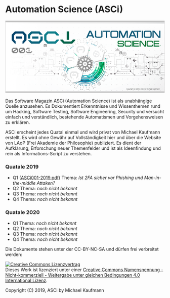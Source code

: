 # Automation Science (ASCi)

<img src="https://raw.githubusercontent.com/McCouman/Automation-Science/master/Screenshot.png" title="Automation Science">

Das Software Magazin ASCi (Automation Science) ist als unabhängige Quelle anzusehen. Es Dokumentiert Erkenntnisse und Wissenthemen rund um Hacking, Software Testing, Software Engineering, Security und versucht einfach und verständlich, bestehende Automatismen und Vorgehensweisen zu erklären. 

ASCi erscheint jedes Quatal einmal und wird privat von Michael Kaufmann erstellt. Es wird ohne Gewähr auf Vollständigkeit hier und über die Website von LAoP (Frei Akademie der Philosophie) publiziert. Es dient der Aufklärung, Erforschung neuer Themenfelder und ist als Ideenfindung und rein als Informations-Script zu verstehen. 

### Quatale 2019

* Q1 (<a href="https://github.com/McCouman/Automation-Science/raw/master/ASCi001-2019.pdf">ASCi001-2019.pdf</a>) Thema: _Ist 2FA sicher vor Phishing und Man-in-the-middle Attaken?_
* Q2 Thema: _noch nicht bekannt_
* Q3 Thema: _noch nicht bekannt_
* Q4 Thema: _noch nicht bekannt_

### Quatale 2020

* Q1 Thema: _noch nicht bekannt_
* Q2 Thema: _noch nicht bekannt_
* Q3 Thema: _noch nicht bekannt_
* Q4 Thema: _noch nicht bekannt_

Die Dokumente stehen unter der CC-BY-NC-SA und dürfen frei verbreitet werden: 

<a rel="license" href="http://creativecommons.org/licenses/by-nc-sa/4.0/"><img alt="Creative Commons Lizenzvertrag" style="border-width:0" src="https://i.creativecommons.org/l/by-nc-sa/4.0/88x31.png" /></a><br />Dieses Werk ist lizenziert unter einer <a rel="license" href="http://creativecommons.org/licenses/by-nc-sa/4.0/">Creative Commons Namensnennung - Nicht-kommerziell - Weitergabe unter gleichen Bedingungen 4.0 International Lizenz</a>.

Copyright (C) 2019, ASCi by Michael Kaufmann

